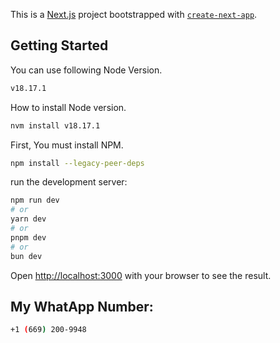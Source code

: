 This is a [Next.js](https://nextjs.org/) project bootstrapped with [`create-next-app`](https://github.com/vercel/next.js/tree/canary/packages/create-next-app).

## Getting Started

You can use following Node Version.

```bash
v18.17.1
```

How to install Node version.

```bash
nvm install v18.17.1
```

First, You must install NPM.

```bash
npm install --legacy-peer-deps
```

run the development server:

```bash
npm run dev
# or
yarn dev
# or
pnpm dev
# or
bun dev
```

Open [http://localhost:3000](http://localhost:3000) with your browser to see the result.

## My WhatApp Number:

```bash
+1 (669) 200-9948
```
